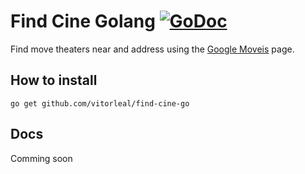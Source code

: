 # Find Cine Golang [![GoDoc](https://godoc.org/github.com/vitorleal/find-cine-go?status.png)](https://godoc.org/github.com/vitorleal/find-cine-go)

Find move theaters near and address using the [Google Moveis](http://www.google.com/movies) page.


## How to install

```
go get github.com/vitorleal/find-cine-go
```

## Docs

Comming soon
